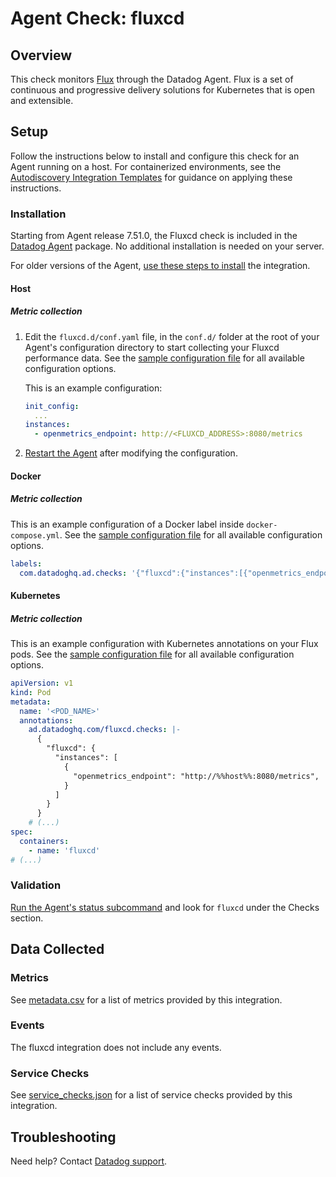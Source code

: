 # Agent Check: fluxcd

## Overview

This check monitors [Flux][1] through the Datadog Agent. Flux is a set of continuous and progressive delivery solutions for Kubernetes that is open and extensible.

## Setup

Follow the instructions below to install and configure this check for an Agent running on a host. For containerized environments, see the [Autodiscovery Integration Templates][3] for guidance on applying these instructions.

### Installation

Starting from Agent release 7.51.0, the Fluxcd check is included in the [Datadog Agent][2] package. No additional installation is needed on your server.

For older versions of the Agent, [use these steps to install][10] the integration.


<!-- xxx tabs xxx -->
<!-- xxx tab "Host" xxx -->

#### Host

##### Metric collection

1. Edit the `fluxcd.d/conf.yaml` file, in the `conf.d/` folder at the root of your Agent's configuration directory to start collecting your Fluxcd performance data. See the [sample configuration file][4] for all available configuration options.

    This is an example configuration:

    ```yaml
    init_config:
      ...
    instances:
      - openmetrics_endpoint: http://<FLUXCD_ADDRESS>:8080/metrics
    ```

2. [Restart the Agent][5] after modifying the configuration.

<!-- xxz tab xxx -->
<!-- xxx tab "Docker" xxx -->

#### Docker

##### Metric collection

This is an example configuration of a Docker label inside `docker-compose.yml`. See the [sample configuration file][4] for all available configuration options.

```yaml
labels:
  com.datadoghq.ad.checks: '{"fluxcd":{"instances":[{"openmetrics_endpoint":"http://%%host%%:8080/metrics"}]}}'
```

<!-- xxz tab xxx -->
<!-- xxx tab "Kubernetes" xxx -->

#### Kubernetes

##### Metric collection

This is an example configuration with Kubernetes annotations on your Flux pods. See the [sample configuration file][4] for all available configuration options.

```yaml
apiVersion: v1
kind: Pod
metadata:
  name: '<POD_NAME>'
  annotations:
    ad.datadoghq.com/fluxcd.checks: |-
      {
        "fluxcd": {
          "instances": [
            {
              "openmetrics_endpoint": "http://%%host%%:8080/metrics",
            }
          ]
        }
      }
    # (...)
spec:
  containers:
    - name: 'fluxcd'
# (...)
```

<!-- xxz tab xxx -->
<!-- xxz tabs xxx -->

### Validation

[Run the Agent's status subcommand][6] and look for `fluxcd` under the Checks section.

## Data Collected

### Metrics

See [metadata.csv][7] for a list of metrics provided by this integration.

### Events

The fluxcd integration does not include any events.

### Service Checks

See [service_checks.json][8] for a list of service checks provided by this integration.

## Troubleshooting

Need help? Contact [Datadog support][9].


[1]: https://fluxcd.io/
[2]: https://app.datadoghq.com/account/settings/agent/latest
[3]: https://docs.datadoghq.com/agent/kubernetes/integrations/
[4]: https://github.com/DataDog/integrations-core/blob/7.51.x/fluxcd/datadog_checks/fluxcd/data/conf.yaml.example
[5]: https://docs.datadoghq.com/agent/guide/agent-commands/#start-stop-and-restart-the-agent
[6]: https://docs.datadoghq.com/agent/guide/agent-commands/#agent-status-and-information
[7]: https://github.com/DataDog/integrations-core/blob/master/fluxcd/metadata.csv
[8]: https://github.com/DataDog/integrations-core/blob/master/fluxcd/assets/service_checks.json
[9]: https://docs.datadoghq.com/help/
[10]: https://docs.datadoghq.com/agent/guide/use-community-integrations/?tab=agentv721v621#installation
